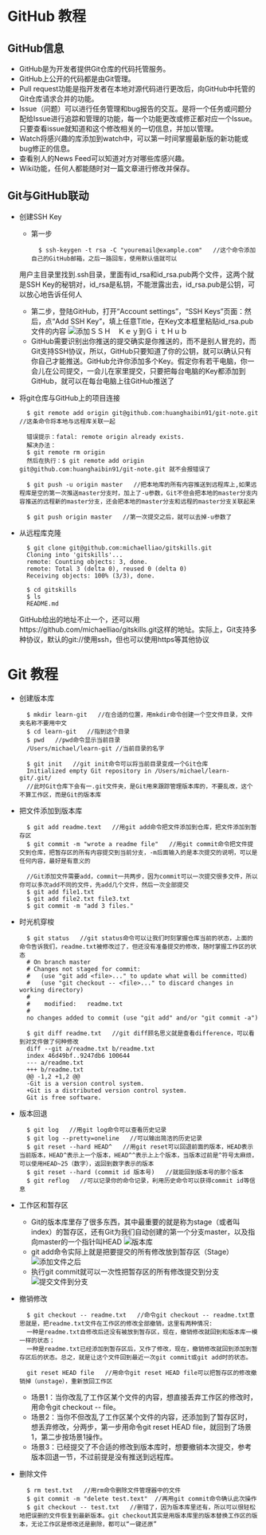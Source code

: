 GitHub 教程
===
GitHub信息
---
* GitHub是为开发者提供Git仓库的代码托管服务。
* GitHub上公开的代码都是由Git管理。
* Pull request功能是指开发者在本地对源代码进行更改后，向GitHub中托管的Git仓库请求合并的功能。
* Issue（问题）可以进行任务管理和bug报告的交互。是将一个任务或问题分配给Issue进行追踪和管理的功能，每一个功能更改或修正都对应一个Issue。只要查看issue就知道和这个修改相关的一切信息，并加以管理。
* Watch将感兴趣的库添加到watch中，可以第一时间掌握最新版的新功能或bug修正的信息。
* 查看别人的News Feed可以知道对方对哪些库感兴趣。
* Wiki功能，任何人都能随时对一篇文章进行修改并保存。

Git与GitHub联动
---
* 创建SSH Key
	* 第一步
		
			$ ssh-keygen -t rsa -C "youremail@example.com"   //这个命令添加自己的GitHub邮箱，之后一路回车，使用默认值就可以
	用户主目录里找到.ssh目录，里面有id_rsa和id_rsa.pub两个文件，这两个就是SSH Key的秘钥对，id_rsa是私钥，不能泄露出去，id_rsa.pub是公钥，可以放心地告诉任何人
	* 第二步，登陆GitHub，打开“Account settings”，“SSH Keys”页面：然后，点“Add SSH Key”，填上任意Title，在Key文本框里粘贴id_rsa.pub文件的内容
	![添加ＳＳＨ　Ｋｅｙ到ＧｉｔＨｕｂ](http://www.liaoxuefeng.com/files/attachments/001384908342205cc1234dfe1b541ff88b90b44b30360da000/0)
	* GitHub需要识别出你推送的提交确实是你推送的，而不是别人冒充的，而Git支持SSH协议，所以，GitHub只要知道了你的公钥，就可以确认只有你自己才能推送。GitHub允许你添加多个Key。假定你有若干电脑，你一会儿在公司提交，一会儿在家里提交，只要把每台电脑的Key都添加到GitHub，就可以在每台电脑上往GitHub推送了
* 将git仓库与GitHub上的项目连接
		
		$ git remote add origin git@github.com:huanghaibin91/git-note.git   //这条命令将本地与远程库关联一起
		
		错误提示：fatal: remote origin already exists.
		解决办法：
		$ git remote rm origin
		然后在执行：$ git remote add origin git@github.com:huanghaibin91/git-note.git 就不会报错误了
		
		$ git push -u origin master   //把本地库的所有内容推送到远程库上,如果远程库是空的第一次推送master分支时，加上了-u参数，Git不但会把本地的master分支内容推送的远程新的master分支，还会把本地的master分支和远程的master分支关联起来

		$ git push origin master   //第一次提交之后，就可以去掉-u参数了
* 从远程库克隆
		
		$ git clone git@github.com:michaelliao/gitskills.git
		Cloning into 'gitskills'...
		remote: Counting objects: 3, done.
		remote: Total 3 (delta 0), reused 0 (delta 0)
		Receiving objects: 100% (3/3), done.

		$ cd gitskills
		$ ls
		README.md
	GitHub给出的地址不止一个，还可以用https://github.com/michaelliao/gitskills.git这样的地址。实际上，Git支持多种协议，默认的git://使用ssh，但也可以使用https等其他协议

Git 教程
===
* 创建版本库

		$ mkdir learn-git   //在合适的位置，用mkdir命令创建一个空文件目录，文件夹名称不要用中文
		$ cd learn-git   //指到这个目录
		$ pwd   //pwd命令显示当前目录
		/Users/michael/learn-git //当前目录的名字

		$ git init   //git init命令可以将当前目录变成一个Git仓库
		Initialized empty Git repository in /Users/michael/learn-git/.git/
		//此时Git仓库下会有一.git文件夹，是Git用来跟踪管理版本库的，不要乱改，这个不算工作区，而是Git的版本库
* 把文件添加到版本库
		
		$ git add readme.text   //用git add命令把文件添加到仓库，把文件添加到暂存区
		$ git commit -m "wrote a readme file"   //用git commit命令把文件提交到仓库，把暂存区的所有内容提交到当前分支，-m后面输入的是本次提交的说明，可以是任何内容，最好是有意义的
		
		//Git添加文件需要add，commit一共两步，因为commit可以一次提交很多文件，所以你可以多次add不同的文件，先add几个文件，然后一次全部提交
		$ git add file1.txt
		$ git add file2.txt file3.txt
		$ git commit -m "add 3 files."
* 时光机穿梭
		
		$ git status   //git status命令可以让我们时刻掌握仓库当前的状态，上面的命令告诉我们，readme.txt被修改过了，但还没有准备提交的修改，随时掌握工作区的状态
		# On branch master
		# Changes not staged for commit:
		#   (use "git add <file>..." to update what will be committed)
		#   (use "git checkout -- <file>..." to discard changes in working directory)
		#
		#    modified:   readme.txt
		#
		no changes added to commit (use "git add" and/or "git commit -a")

		$ git diff readme.txt   //git diff顾名思义就是查看difference，可以看到对文件做了何种修改
		diff --git a/readme.txt b/readme.txt
		index 46d49bf..9247db6 100644
		--- a/readme.txt
		+++ b/readme.txt
		@@ -1,2 +1,2 @@
		-Git is a version control system.
		+Git is a distributed version control system.
 		Git is free software.
* 版本回退
		
		$ git log   //用git log命令可以查看历史记录
		$ git log --pretty=oneline   //可以输出简洁的历史记录
		$ git reset --hard HEAD^   //用git reset可以回退前面的版本，HEAD表示当前版本，HEAD^表示上一个版本，HEAD^^表示上上个版本，当版本过前是^符号太麻烦，可以使用HEAD~25（数字），返回到数字表示的版本
		$ git reset --hard (commit id 版本号)   //就能回到版本号的那个版本
		$ git reflog   //可以记录你的命令记录，利用历史命令可以获得commit id等信息
* 工作区和暂存区
	* Git的版本库里存了很多东西，其中最重要的就是称为stage（或者叫index）的暂存区，还有Git为我们自动创建的第一个分支master，以及指向master的一个指针叫HEAD 
	![版本库](http://www.liaoxuefeng.com/files/attachments/001384907702917346729e9afbf4127b6dfbae9207af016000/0)
	* git add命令实际上就是把要提交的所有修改放到暂存区（Stage） 
	![添加文件之后](http://www.liaoxuefeng.com/files/attachments/001384907720458e56751df1c474485b697575073c40ae9000/0)
	* 执行git commit就可以一次性把暂存区的所有修改提交到分支
	![提交文件到分支](http://www.liaoxuefeng.com/files/attachments/0013849077337835a877df2d26742b88dd7f56a6ace3ecf000/0)
* 撤销修改
		
		$ git checkout -- readme.txt   //命令git checkout -- readme.txt意思就是，把readme.txt文件在工作区的修改全部撤销，这里有两种情况:
        一种是readme.txt自修改后还没有被放到暂存区，现在，撤销修改就回到和版本库一模一样的状态；
        一种是readme.txt已经添加到暂存区后，又作了修改，现在，撤销修改就回到添加到暂存区后的状态。总之，就是让这个文件回到最近一次git commit或git add时的状态。

		git reset HEAD file   //用命令git reset HEAD file可以把暂存区的修改撤销掉（unstage），重新放回工作区
	* 场景1：当你改乱了工作区某个文件的内容，想直接丢弃工作区的修改时，用命令git checkout -- file。
	* 场景2：当你不但改乱了工作区某个文件的内容，还添加到了暂存区时，想丢弃修改，分两步，第一步用命令git reset HEAD file，就回到了场景1，第二步按场景1操作。
	* 场景3：已经提交了不合适的修改到版本库时，想要撤销本次提交，参考版本回退一节，不过前提是没有推送到远程库。
* 删除文件
		
		$ rm test.txt   //用rm命令删除文件管理器中的文件
		$ git commit -m "delete test.text"  //再用git commit命令确认此次操作
		$ git checkout -- test.txt   //删错了，因为版本库里还有，所以可以很轻松地把误删的文件恢复到最新版本。git checkout其实是用版本库里的版本替换工作区的版本，无论工作区是修改还是删除，都可以“一键还原”